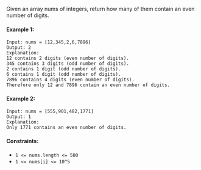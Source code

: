 Given an array nums of integers, return how many of them contain an even number of digits.
 

#### Example 1:
```
Input: nums = [12,345,2,6,7896]
Output: 2
Explanation: 
12 contains 2 digits (even number of digits). 
345 contains 3 digits (odd number of digits). 
2 contains 1 digit (odd number of digits). 
6 contains 1 digit (odd number of digits). 
7896 contains 4 digits (even number of digits). 
Therefore only 12 and 7896 contain an even number of digits.
```
#### Example 2:
```
Input: nums = [555,901,482,1771]
Output: 1 
Explanation: 
Only 1771 contains an even number of digits.
``` 

#### Constraints:

* `1 <= nums.length <= 500`
* `1 <= nums[i] <= 10^5`